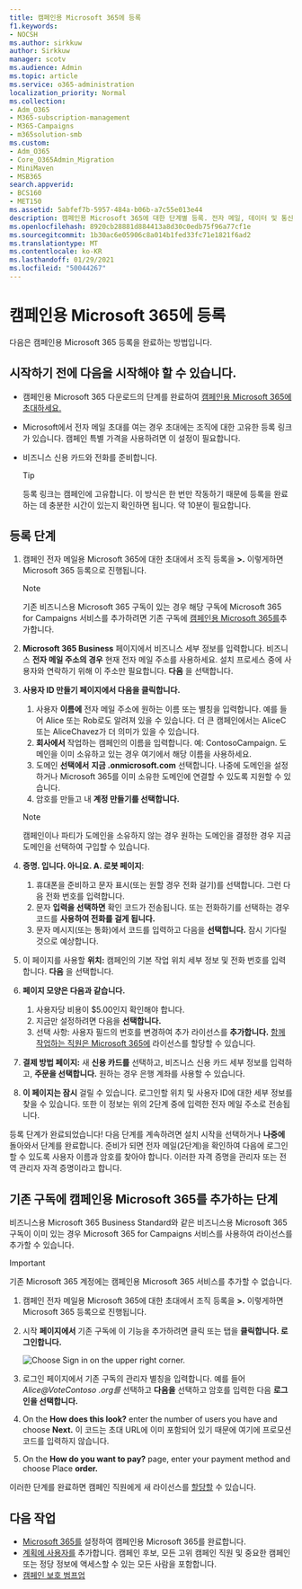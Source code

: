 ```yaml
---
title: 캠페인용 Microsoft 365에 등록
f1.keywords:
- NOCSH
ms.author: sirkkuw
author: Sirkkuw
manager: scotv
ms.audience: Admin
ms.topic: article
ms.service: o365-administration
localization_priority: Normal
ms.collection:
- Adm_O365
- M365-subscription-management
- M365-Campaigns
- m365solution-smb
ms.custom:
- Adm_O365
- Core_O365Admin_Migration
- MiniMaven
- MSB365
search.appverid:
- BCS160
- MET150
ms.assetid: 5abfef7b-5957-484a-b06b-a7c55e013e44
description: 캠페인용 Microsoft 365에 대한 단계별 등록. 전자 메일, 데이터 및 통신에 대한 사이버 보안 위협으로부터 캠페인을 보호합니다.
ms.openlocfilehash: 8920cb28881d884413a8d30c0edb75f96a77cf1e
ms.sourcegitcommit: 1b30ac6e05906c8a014b1fed33fc71e1821f6ad2
ms.translationtype: MT
ms.contentlocale: ko-KR
ms.lasthandoff: 01/29/2021
ms.locfileid: "50044267"
---
```

# <a name="sign-up-for-microsoft-365-for-campaigns"></a>캠페인용 Microsoft 365에 등록 

다음은 캠페인용 Microsoft 365 등록을 완료하는 방법입니다.

## <a name="before-you-start"></a>시작하기 전에 다음을 시작해야 할 수 있습니다.

- 캠페인용 Microsoft 365 다운로드의 단계를 완료하여 [캠페인용 Microsoft 365에 초대하세요.](get-microsoft-365-campaigns.md#get-microsoft-365-for-campaigns)
- Microsoft에서 전자 메일 초대를 여는 경우 초대에는 조직에 대한 고유한 등록 링크가 있습니다. 캠페인 특별 가격을 사용하려면 이 설정이 필요합니다.
- 비즈니스 신용 카드와 전화를 준비합니다.

    > [!TIP]
    > 등록 링크는 캠페인에 고유합니다. 이 방식은 한 번만 작동하기 때문에 등록을 완료하는 데 충분한 시간이 있는지 확인하면 됩니다. 약 10분이 필요합니다.

## <a name="steps-to-sign-up"></a>등록 단계

1. 캠페인 전자 메일용 Microsoft 365에 대한 초대에서 조직 등록을 **>.** 이렇게하면 Microsoft 365 등록으로 진행됩니다.
    > [!NOTE]
    > 기존 비즈니스용 Microsoft 365 구독이 있는 경우 해당 구독에 Microsoft 365 for Campaigns 서비스를 추가하려면 기존 구독에 [캠페인용 Microsoft 365를](#steps-to-add-microsoft-365-for-campaigns-to-an-existing-subscription)추가합니다.
1. **Microsoft 365 Business** 페이지에서 비즈니스 세부 정보를 입력합니다. 비즈니스 **전자 메일 주소의 경우** 현재 전자 메일 주소를 사용하세요. 설치 프로세스 중에 사용자와 연락하기 위해 이 주소만 필요합니다. **다음** 을 선택합니다.
1. **사용자 ID 만들기 페이지에서 다음을 클릭합니다.**
    1. 사용자 **이름에** 전자 메일 주소에 원하는 이름 또는 별칭을 입력합니다. 예를 들어 Alice 또는 Rob로도 알려져 있을 수 있습니다. 더 큰 캠페인에서는 AliceC 또는 AliceChavez가 더 의미가 있을 수 있습니다.
    2. **회사에서** 작업하는 캠페인의 이름을 입력합니다. 예: ContosoCampaign. 도메인을 이미 소유하고 있는 경우 여기에서 해당 이름을 사용하세요. 
    3. 도메인 **선택에서** **지금 .onmicrosoft.com** 선택합니다. 나중에 도메인을 설정하거나 Microsoft 365를 이미 소유한 도메인에 연결할 수 있도록 지원할 수 있습니다.
    4. 암호를 만들고 내 **계정 만들기를 선택합니다.**
    > [!NOTE]
    > 캠페인이나 파티가 도메인을 소유하지 않는 경우 원하는 도메인을 결정한 경우 지금 도메인을 선택하여 구입할 수 있습니다.

4. **증명. 입니다. 아니요. A. 로봇 페이지**:
    1. 휴대폰을 준비하고 문자  표시(또는  원할 경우 전화 걸기)를 선택합니다. 그런 다음 전화 번호를 입력합니다. 
    2. 문자 **입력을 선택하면** 확인 코드가 전송됩니다. 또는 전화하기를 선택하는 경우 코드를 **사용하여 전화를 걸게 됩니다.**
    3. 문자 메시지(또는 통화)에서 코드를 입력하고 다음을 **선택합니다.** 잠시 기다릴 것으로 예상합니다. 
5. 이 페이지를 사용할 **위치:** 캠페인의 기본 작업 위치 세부 정보 및 전화 번호를 입력합니다. **다음** 을 선택합니다.
6. **페이지 모양은 다음과 같습니다.**
    1. 사용자당 비용이 $5.00인지 확인해야 합니다. 
    2. 지금만 설정하려면 다음을 **선택합니다.** 
    3. 선택 사항: 사용자 필드의 번호를 변경하여 추가 라이선스를 **추가합니다.** [함께 작업하는 직원은 Microsoft 365에](../business/add-users-m365b.md?toc=/microsoft-365/campaigns/toc.json) 라이선스를 할당할 수 있습니다.
7. **결제 방법 페이지:** 새 **신용 카드를** 선택하고, 비즈니스 신용 카드 세부 정보를 입력하고, **주문을 선택합니다.** 원하는 경우 은행 계좌를 사용할 수 있습니다.
8. **이 페이지는 잠시** 걸릴 수 있습니다. 로그인할 위치 및 사용자 ID에 대한 세부 정보를 찾을 수 있습니다. 또한 이 정보는 위의 2단계 중에 입력한 전자 메일 주소로 전송됩니다.

등록 단계가 완료되었습니다! 다음 단계를 계속하려면 설치 시작을 선택하거나 **나중에** 돌아와서 단계를 완료합니다. 준비가 되면 전자 메일(2단계)을 확인하여 다음에 로그인할 수 있도록 사용자 이름과 암호를 찾아야 합니다. 이러한 자격 증명을 관리자 또는 전역 관리자 자격 증명이라고 합니다.

## <a name="steps-to-add-microsoft-365-for-campaigns-to-an-existing-subscription"></a>기존 구독에 캠페인용 Microsoft 365를 추가하는 단계

비즈니스용 Microsoft 365 Business Standard와 같은 비즈니스용 Microsoft 365 구독이 이미 있는 경우 Microsoft 365 for Campaigns 서비스를 사용하여 라이선스를 추가할 수 있습니다.
> [!IMPORTANT]
> 기존 Microsoft 365 계정에는 캠페인용 Microsoft 365 서비스를 추가할 수 없습니다.

1. 캠페인 전자 메일용 Microsoft 365에 대한 초대에서 조직 등록을 **>.** 이렇게하면 Microsoft 365 등록으로 진행됩니다.
2. 시작 **페이지에서** 기존 구독에 이 기능을 추가하려면 클릭 또는 탭을 **클릭합니다. 로그인합니다.**
    
    ![Choose Sign in on the upper right corner.](../media/addtoexisting.png)
3. 로그인 페이지에서 기존 구독의 관리자 별칭을 입력합니다. 예를 들어 *<span></span> Alice@VoteContoso .org를* 선택하고 **다음을** 선택하고 암호를 입력한 다음 **로그인을 선택합니다.**
4. On the **How does this look?** enter the number of users you have and choose **Next.** 이 코드는 초대 URL에 이미 포함되어 있기 때문에 여기에 프로모션 코드를 입력하지 않습니다.
5. On the **How do you want to pay?** page, enter your payment method and choose Place **order.**

이러한 단계를 완료하면 캠페인 직원에게 새 라이선스를 [할당할](../admin/manage/assign-licenses-to-users.md) 수 있습니다.

## <a name="whats-next"></a>다음 작업

- [Microsoft 365를](../business/set-up.md?toc=/microsoft-365/campaigns/toc.json) 설정하여 캠페인용 Microsoft 365를 완료합니다.
- [계획에 사용자를](../business/add-users-m365b.md?toc=/microsoft-365/campaigns/toc.json) 추가합니다. 캠페인 후보, 모든 고위 캠페인 직원 및 중요한 캠페인 또는 정당 정보에 액세스할 수 있는 모든 사람을 포함합니다.
- [캠페인 보호 범프업](m365-campaigns-security-overview.md)